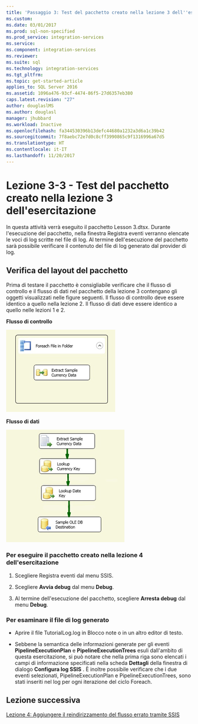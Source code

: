 ```yaml
---
title: 'Passaggio 3: Test del pacchetto creato nella lezione 3 dell''esercitazione | Microsoft Docs'
ms.custom: 
ms.date: 03/01/2017
ms.prod: sql-non-specified
ms.prod_service: integration-services
ms.service: 
ms.component: integration-services
ms.reviewer: 
ms.suite: sql
ms.technology: integration-services
ms.tgt_pltfrm: 
ms.topic: get-started-article
applies_to: SQL Server 2016
ms.assetid: 1096a476-93cf-4474-86f5-27d6357eb380
caps.latest.revision: "27"
author: douglaslMS
ms.author: douglasl
manager: jhubbard
ms.workload: Inactive
ms.openlocfilehash: fa344530396b13defc44680a1232a3d6a1c39b42
ms.sourcegitcommit: 7f8aebc72e7d0c8cff3990865c9f1316996a67d5
ms.translationtype: HT
ms.contentlocale: it-IT
ms.lasthandoff: 11/20/2017
---
```

# <a name="lesson-3-3---testing-the-lesson-3-tutorial-package"></a>Lezione 3-3 - Test del pacchetto creato nella lezione 3 dell'esercitazione
In questa attività verrà eseguito il pacchetto Lesson 3.dtsx. Durante l'esecuzione del pacchetto, nella finestra Registra eventi verranno elencate le voci di log scritte nel file di log. Al termine dell'esecuzione del pacchetto sarà possibile verificare il contenuto del file di log generato dal provider di log.  
  
## <a name="checking-the-package-layout"></a>Verifica del layout del pacchetto  
Prima di testare il pacchetto è consigliabile verificare che il flusso di controllo e il flusso di dati nel pacchetto della lezione 3 contengano gli oggetti visualizzati nelle figure seguenti. Il flusso di controllo deve essere identico a quello nella lezione 2. Il flusso di dati deve essere identico a quello nelle lezioni 1 e 2.  
  
**Flusso di controllo**  
  
![Flusso di controllo nel pacchetto](../integration-services/media/task4lesson2control.gif "Flusso di controllo nel pacchetto")  
  
**Flusso di dati**  
  
![Flusso di dati nel pacchetto](../integration-services/media/task9lesson1data.gif "Flusso di dati nel pacchetto")  
  
### <a name="to-run-the-lesson-4-tutorial-package"></a>Per eseguire il pacchetto creato nella lezione 4 dell'esercitazione  
  
1.  Scegliere Registra eventi dal menu SSIS.  
  
2.  Scegliere **Avvia debug** dal menu **Debug**.  
  
3.  Al termine dell'esecuzione del pacchetto, scegliere **Arresta debug** dal menu **Debug**.  
  
### <a name="to-examine-the-generated-log-file"></a>Per esaminare il file di log generato  
  
-   Aprire il file TutorialLog.log in Blocco note o in un altro editor di testo.  
  
-   Sebbene la semantica delle informazioni generate per gli eventi **PipelineExecutionPlan** e **PipelineExecutionTrees** esuli dall'ambito di questa esercitazione, si può notare che nella prima riga sono elencati i campi di informazione specificati nella scheda **Dettagli** della finestra di dialogo **Configura log SSIS** . È inoltre possibile verificare che i due eventi selezionati, PipelineExecutionPlan e PipelineExecutionTrees, sono stati inseriti nel log per ogni iterazione del ciclo Foreach.  
  
## <a name="next-lesson"></a>Lezione successiva  
[Lezione 4: Aggiungere il reindirizzamento del flusso errato tramite SSIS](../integration-services/lesson-4-add-error-flow-redirection-with-ssis.md)  
  
  
  
